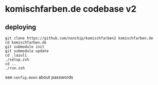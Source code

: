 # komischfarben.de codebase v2

## deploying

    git clone https://github.com/nonchip/komischfarben2 komischfarben.de
    cd komischfarben.de
    git submodule init
    git submodule update
    cd _lazuli
    ./setup.zsh
    cd ..
    ./run.zsh

see `config.moon` about passwords